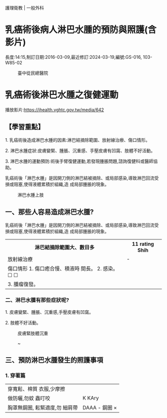 <!-- PageHeader="列印日期:2024/09/16" -->
<!-- PageHeader="臺中榮民總醫院護理衛教" -->

護理衛教 | 一般外科


# 乳癌術後病人淋巴水腫的預防與照護(含影片)

長度:14:15,制訂日期:2016-03-09,最近修訂:2024-03-19,編號:GS-016, 103-W85-02


<figure>

臺中從民總醫院

</figure>


# 乳癌術後淋巴水腫之復健運動

播放影片:https://ihealth.vghtc.gov.tw/media/642


## 【學習重點】

1\. 乳癌術後造成淋巴水腫的因素:淋巴結摘除範圍、放射線治療、傷口情形。

2\. 淋巴水腫症狀:皮膚變緊、腫脹、沉重感、手壓皮膚有凹窩、肢體不好活動。

3\. 淋巴水腫的運動預防:術後手臂復健運動,若發現腫脹問題,諮詢復健科或醫師協助。

乳癌術後「淋巴水腫」是因開刀側的淋巴結被摘除、或局部感染,導致淋巴回流受損或阻塞,使得液體累積於組織,造
成局部腫脹的現象。


<figure>

淋巴水腫上肢

</figure>


## 一、那些人容易造成淋巴水腫?

乳癌術後「淋巴水腫」是因開刀側的淋巴結被摘除、或局部感染,導致淋巴回流受損或阻塞,使得液體累積於組織,造
成局部腫脹的現象。

<!-- PageBreak -->


<figure>
</figure>


<table>
<tr>
<th>淋巴結摘除範圍大、數目多</th>
<th>11 rating Shih</th>
</tr>
<tr>
<td>放射線治療</td>
<td>-</td>
</tr>
<tr>
<td>傷口情形 1. 傷口癒合慢、積液時 間長。 2. 感染。 ☐ ☐</td>
<td rowspan="2"></td>
</tr>
<tr>
<td>3. 腫瘤復發。</td>
</tr>
</table>


### 二、淋巴水腫有那些症狀呢?

1\. 皮膚變緊、腫脹、沉重感,手壓皮膚有凹窩。

2\. 肢體不好活動。


<figure>

皮膚緊肢體沉重

~

</figure>


## 三、預防淋巴水腫發生的照護事項


### 1. 穿著篇


<figure>
</figure>


<table>
<tr>
<td>穿寬鬆、棉質 衣服,少摩擦</td>
<td></td>
</tr>
<tr>
<td>做防曬,勿蚊 蟲叮咬</td>
<td>K KAry</td>
</tr>
<tr>
<td>胸罩無鋼圈, 鬆緊適度,勿 細肩帶</td>
<td>DAAA - 鋼圈 ×</td>
</tr>
</table>


